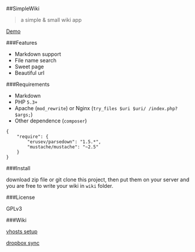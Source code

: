##SimpleWiki
>a simple & small wiki app

[Demo](https://demo4simplewiki.herokuapp.com/)

###Features

- Markdown support
- File name search
- Sweet page
- Beautiful url

###Requirements

- Markdown
- PHP `5.3+`
- Apache (`mod_rewrite`) or Nginx (`try_files $uri $uri/ /index.php?$args;`)
- Other dependence (`composer`)

```
{
    "require": {
        "erusev/parsedown": "1.5.*",
        "mustache/mustache": "~2.5"
    }
}
```

###Install

download zip file or git clone this project, then put them on your server and you are free to write your wiki in `wiki` folder.

###License

GPLv3

###Wiki

[vhosts setup](https://github.com/xuqingfeng/SimpleWiki/wiki/Setup-virtual-host)

[dropbox sync](https://github.com/xuqingfeng/SimpleWiki/wiki/Sync-to-Dropbox-with-symbolic-link)

